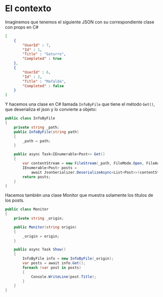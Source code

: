 # El contexto

Imaginemos que tenemos el siguiente JSON con su correspondiente clase con props en C#

```json
[
    {
        "UserId" : 7,
        "Id" : 1,
        "Title" : "Gaturro",
        "Completed" : true
    },
    {
        "UserId" : 6,
        "Id" : 2,
        "Title" : "Mafalda",
        "Completed" : false
    }
]
```

Y hacemos una clase en C# llamada `InfoByFile` que tiene el método `Get()`, que deserializa el json y lo convierte a objeto:

```csharp
public class InfoByFile
{
    private string _path;
    public InfoByFile(string path)
    {
        _path = path;
    }

    public async Task<IEnumerable<Post>> Get()
    {
        var contentStream = new FileStream(_path, FileMode.Open, FileAccess.Read);
        IEnumerable<Post> posts =
            await JsonSerializer.DeserializeAsync<List<Post>>(contentStream);
        return posts;
    }
}
```

Hacemos también una clase Monitor que muestra solamente los títulos de los posts.

```csharp
public class Monitor
{
    private string _origin;

    public Monitor(string origin)
    {
        _origin = origin;
    }

    public async Task Show()
    {
        InfoByFile info = new InfoByFile(_origin);
        var posts = await info.Get();
        foreach (var post in posts)
        {
            Console.WriteLine(post.Title);     
        }
    }
}
```